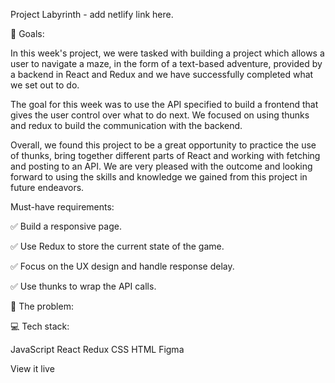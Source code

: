 Project Labyrinth - add netlify link here.

🏁 Goals:

In this week's project, we were tasked with building a project which allows a user to navigate a maze, in the form of a text-based adventure, provided by a backend in React and Redux and we have successfully completed what we set out to do.

The goal for this week was to use the API specified to build a frontend that gives the user control over what to do next. We focused on using thunks and redux to build the communication with the backend. 

Overall, we found this project to be a great opportunity to practice the use of thunks, bring together different parts of React and working with fetching and posting to an API. We are very pleased with the outcome and looking forward to using the skills and knowledge we gained from this project in future endeavors.

Must-have requirements:

✅ Build a responsive page.

✅ Use Redux to store the current state of the game.

✅ Focus on the UX design and handle response delay.

✅ Use thunks to wrap the API calls.

🚧 The problem:

💻 Tech stack:

JavaScript React Redux CSS HTML Figma

View it live 